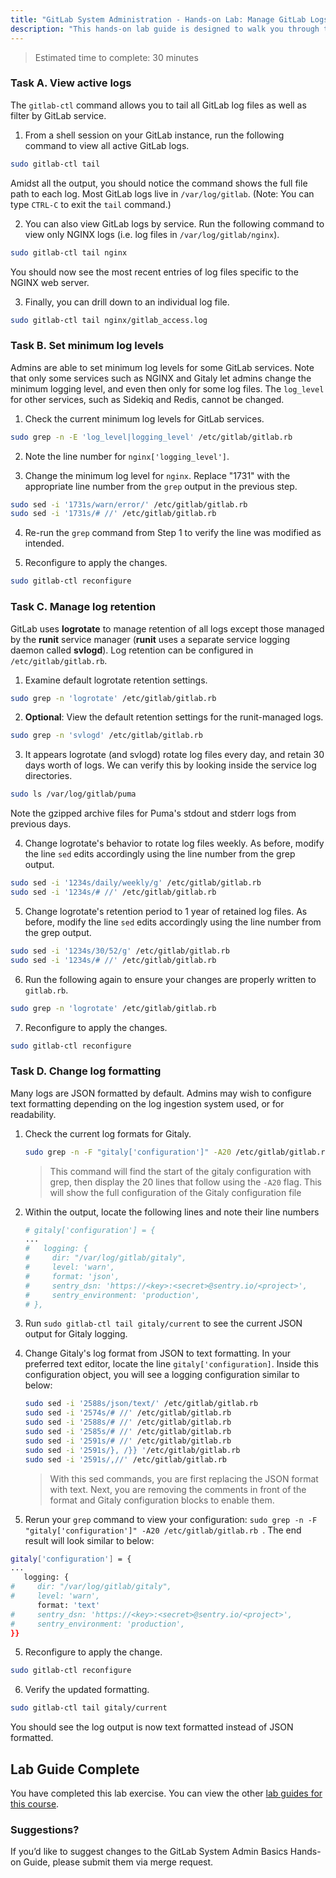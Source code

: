```yaml
---
title: "GitLab System Administration - Hands-on Lab: Manage GitLab Logs"
description: "This hands-on lab guide is designed to walk you through the lab exercises used in the GitLab System Administration course."
---
```


> Estimated time to complete: 30 minutes

### Task A. View active logs

The `gitlab-ctl` command allows you to tail all GitLab log files as well as filter by GitLab service.

1. From a shell session on your GitLab instance, run the following command to view all active GitLab logs.

```bash
sudo gitlab-ctl tail
```

Amidst all the output, you should notice the command shows the full file path to each log. Most GitLab logs live in `/var/log/gitlab`. (Note: You can type `CTRL-C` to exit the `tail` command.)

2. You can also view GitLab logs by service. Run the following command to view only NGINX logs (i.e. log files in `/var/log/gitlab/nginx`).

```bash
sudo gitlab-ctl tail nginx
```

You should now see the most recent entries of log files specific to the NGINX web server.

3. Finally, you can drill down to an individual log file.

```bash
sudo gitlab-ctl tail nginx/gitlab_access.log
```

### Task B. Set minimum log levels

Admins are able to set minimum log levels for some GitLab services. Note that only some services such as NGINX and Gitaly let admins change the minimum logging level, and even then only for some log files. The `log_level` for other services, such as Sidekiq and Redis, cannot be changed.

1. Check the current minimum log levels for GitLab services.

```bash
sudo grep -n -E 'log_level|logging_level' /etc/gitlab/gitlab.rb
```

2. Note the line number for `nginx['logging_level']`.

3. Change the minimum log level for `nginx`. Replace "1731" with the appropriate line number from the `grep` output in the previous step.

```bash
sudo sed -i '1731s/warn/error/' /etc/gitlab/gitlab.rb
sudo sed -i '1731s/# //' /etc/gitlab/gitlab.rb
```

4. Re-run the `grep` command from Step 1 to verify the line was modified as intended.

5. Reconfigure to apply the changes.

```bash
sudo gitlab-ctl reconfigure
```

### Task C. Manage log retention

GitLab uses **logrotate** to manage retention of all logs except those managed by the **runit** service manager (**runit** uses a separate service logging daemon called **svlogd**). Log retention can be configured in `/etc/gitlab/gitlab.rb`.

1. Examine default logrotate retention settings.

```bash
sudo grep -n 'logrotate' /etc/gitlab/gitlab.rb
```

2. **Optional**: View the default retention settings for the runit-managed logs.

```bash
sudo grep -n 'svlogd' /etc/gitlab/gitlab.rb
```

3. It appears logrotate (and svlogd) rotate log files every day, and retain 30 days worth of logs. We can verify this by looking inside the service log directories.

```bash
sudo ls /var/log/gitlab/puma
```

Note the gzipped archive files for Puma's stdout and stderr logs from previous days.

4. Change logrotate's behavior to rotate log files weekly. As before, modify the line `sed` edits accordingly using the line number from the grep output.

```bash
sudo sed -i '1234s/daily/weekly/g' /etc/gitlab/gitlab.rb
sudo sed -i '1234s/# //' /etc/gitlab/gitlab.rb
```

5. Change logrotate's retention period to 1 year of retained log files. As before, modify the line `sed` edits accordingly using the line number from the grep output.

```bash
sudo sed -i '1234s/30/52/g' /etc/gitlab/gitlab.rb
sudo sed -i '1234s/# //' /etc/gitlab/gitlab.rb
```

6. Run the following again to ensure your changes are properly written to `gitlab.rb`.

```bash
sudo grep -n 'logrotate' /etc/gitlab/gitlab.rb
```

7. Reconfigure to apply the changes.

```bash
sudo gitlab-ctl reconfigure
```

### Task D. Change log formatting

Many logs are JSON formatted by default. Admins may wish to configure text formatting depending on the log ingestion system used, or for readability.

1. Check the current log formats for Gitaly.

    ```bash
    sudo grep -n -F "gitaly['configuration']" -A20 /etc/gitlab/gitlab.rb 
    ```

    > This command will find the start of the gitaly configuration with grep, then display the 20 lines that follow using the `-A20` flag. This will show the full configuration of the Gitaly configuration file

1. Within the output, locate the following lines and note their line numbers

    ```bash
    # gitaly['configuration'] = {
    ...
    #   logging: {
    #     dir: "/var/log/gitlab/gitaly",
    #     level: 'warn',
    #     format: 'json',
    #     sentry_dsn: 'https://<key>:<secret>@sentry.io/<project>',
    #     sentry_environment: 'production',
    # },
    ```

1. Run `sudo gitlab-ctl tail gitaly/current` to see the current JSON output for Gitaly logging.

3. Change Gitaly's log format from JSON to text formatting. In your preferred text editor, locate the line `gitaly['configuration]`. Inside this configuration object, you will see a logging configuration similar to below:

    ```bash
    sudo sed -i '2588s/json/text/' /etc/gitlab/gitlab.rb
    sudo sed -i '2574s/# //' /etc/gitlab/gitlab.rb 
    sudo sed -i '2588s/# //' /etc/gitlab/gitlab.rb
    sudo sed -i '2585s/# //' /etc/gitlab/gitlab.rb 
    sudo sed -i '2591s/# //' /etc/gitlab/gitlab.rb 
    sudo sed -i '2591s/}, /}} '/etc/gitlab/gitlab.rb
    sudo sed -i '2591s/,//' /etc/gitlab/gitlab.rb
    ```

    > With this sed commands, you are first replacing the JSON format with text. Next, you are removing the comments in front of the format and Gitaly configuration blocks to enable them.

4. Rerun your `grep` command to view your configuration: `sudo grep -n -F "gitaly['configuration']" -A20 /etc/gitlab/gitlab.rb `. The end result will look similar to below:

```bash
gitaly['configuration'] = {
...
   logging: {
#     dir: "/var/log/gitlab/gitaly",
#     level: 'warn',
      format: 'text'
#     sentry_dsn: 'https://<key>:<secret>@sentry.io/<project>',
#     sentry_environment: 'production',
}}
```

5. Reconfigure to apply the change.

```bash
sudo gitlab-ctl reconfigure
```

6. Verify the updated formatting.

```bash
sudo gitlab-ctl tail gitaly/current
```

You should see the log output is now text formatted instead of JSON formatted.

## Lab Guide Complete

You have completed this lab exercise. You can view the other [lab guides for this course](/handbook/customer-success/professional-services-engineering/education-services/sysadminhandson).


### Suggestions?

If you’d like to suggest changes to the GitLab System Admin Basics Hands-on Guide, please submit them via merge request.
